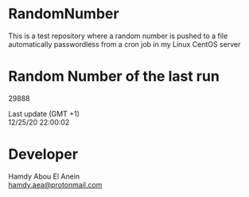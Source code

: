 # RandomNumber    
This is a test repository where a random number is pushed to a file automatically passwordless from a cron job in my Linux CentOS server    
# Random Number of the last run   
29888
      
Last update (GMT +1)    
12/25/20 22:00:02
# Developer    
Hamdy Abou El Anein   
hamdy.aea@protonmail.com
